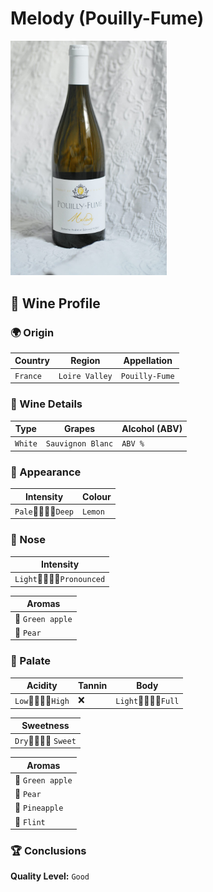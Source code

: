 
# Melody (Pouilly-Fume)
<img src="images/Melody-Pouilly-Fume.jpeg" alt="drawing" style="width:250px;"/>

## 🍷 Wine Profile

### 🌍 Origin

| Country       | Region        | Appellation   |
|---------------|---------------|---------------|
| `France`      | `Loire Valley`| `Pouilly-Fume`|

### 🍇 Wine Details

| Type          | Grapes                    | Alcohol (ABV)  |
|---------------|---------------------------|----------------|
| `White`       | `Sauvignon Blanc`         | `ABV %`        |

### 🎨 Appearance

| Intensity     | Colour                    |
|---------------|---------------------------|
| `Pale`🔹💠🔸🔸`Deep`   | `Lemon`        |

### 👃 Nose

| Intensity                     |
|-------------------------------|
| `Light`🔹💠🔸🔸`Pronounced`  |

| Aromas                    |
|---------------------------|
| 🍏 `Green apple`          |
| 🍐 `Pear`                 |

### 👅 Palate

| Acidity               | Tannin      | Body                |
|-----------------------|-------------|---------------------|
| `Low`🔹🔹💠🔸`High`   | ❌         |`Light`💠🔹🔹🔹`Full`|

| Sweetness                 |
|---------------------------|
| `Dry`🔹💠🔸🔸 `Sweet`|

| Aromas                    |
|---------------------------|
| 🍏 `Green apple`          |
| 🍐 `Pear`                 |
| 🍍 `Pineapple`            |
| 🎇 `Flint`                |

### 🏆 Conclusions

**Quality Level:** `Good`
